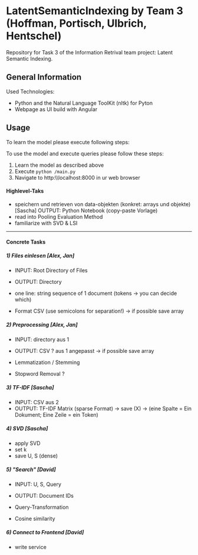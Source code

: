 # LatentSemanticIndexing by Team 3 (Hoffman, Portisch, Ulbrich, Hentschel) 
Repository for Task 3 of the Information Retrival team project: Latent Semantic Indexing.

## General Information

Used Technologies:
- Python and the Natural Language ToolKit (nltk) for Pyton
- Webpage as UI build with Angular

## Usage

To learn the model please execute following steps:

To use the model and execute queries please follow these steps:
1. Learn the model as described above
2. Execute ``python /main.py``
3. Navigate to http:\\\\localhost:8000 in ur web browser

#### Highlevel-Taks
- speichern und retrieven von data-objekten (konkret: arrays und objekte) [Sascha] OUTPUT: Python Notebook (copy-paste Vorlage)
- read into Pooling Evaluation Method 
- familiarize with SVD & LSI


---------------------------------------------------------------------------------
#### Concrete Tasks

##### 1) Files einlesen [Alex, Jan]
- INPUT: Root Directory of Files
- OUTPUT: Directory

- one line: string sequence of 1 document (tokens -> you can decide which) 
- Format CSV (use semicolons for separation!) -> if possible save array


##### 2) Preprocessing [Alex, Jan]
- INPUT: directory aus 1
- OUTPUT: CSV ? aus 1 angepasst -> if possible save array

- Lemmatization / Stemming 
- Stopword Removal ?


##### 3) TF-IDF [Sascha]
- INPUT: CSV aus 2
- OUTPUT: TF-IDF Matrix (sparse Format) -> save (X)
-> (eine Spalte = Ein Dokument; Eine Zeile = ein Token) 


##### 4) SVD [Sascha]
- apply SVD
- set k
- save U, S (dense)


##### 5) "Search" [David]
- INPUT: U, S, Query
- OUTPUT: Document IDs

- Query-Transformation
- Cosine similarity


##### 6) Connect to Frontend [David]
- write service

